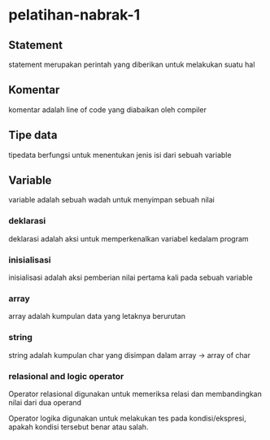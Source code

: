 # pelatihan-nabrak-1

## Statement

statement merupakan perintah yang diberikan untuk melakukan suatu hal

## Komentar

komentar adalah line of code yang diabaikan oleh compiler

## Tipe data

tipedata berfungsi untuk menentukan jenis isi dari sebuah variable

## Variable

variable adalah sebuah wadah untuk menyimpan sebuah nilai

### deklarasi

deklarasi adalah aksi untuk memperkenalkan variabel kedalam program

### inisialisasi

inisialisasi adalah aksi pemberian nilai pertama kali pada sebuah variable

### array

array adalah kumpulan data yang letaknya berurutan

### string 
string adalah kumpulan char yang disimpan dalam array -> array of char

### relasional and logic operator

Operator relasional digunakan untuk memeriksa relasi dan membandingkan nilai dari dua operand

Operator logika digunakan untuk melakukan tes pada kondisi/ekspresi, apakah kondisi tersebut benar atau salah. 

